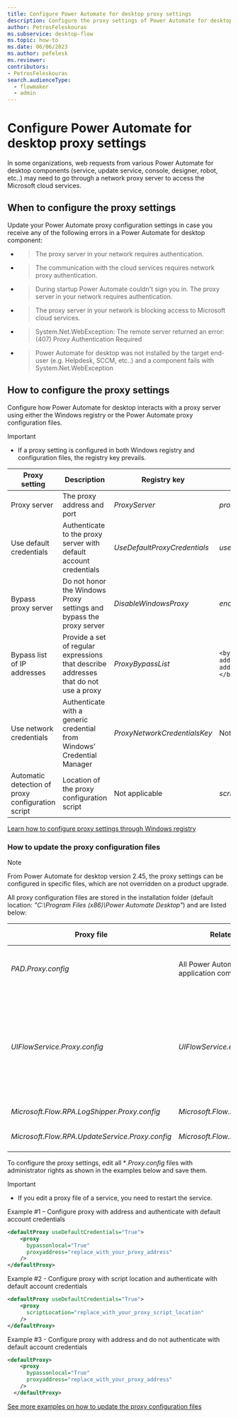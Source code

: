 ```yaml
---
title: Configure Power Automate for desktop proxy settings
description: Configure the proxy settings of Power Automate for desktop to enable PAD components to access the Microsoft cloud services.
author: PetrosFeleskouras
ms.subservice: desktop-flow
ms.topic: how-to
ms.date: 06/06/2023
ms.author: pefelesk
ms.reviewer: 
contributors:
- PetrosFeleskouras
search.audienceType: 
  - flowmaker
  - admin
---
```

# Configure Power Automate for desktop proxy settings

In some organizations, web requests from various Power Automate for desktop components (service, update service, console, designer, robot, etc..) may need to go through a network proxy server to access the Microsoft cloud services. 

## When to configure the proxy settings

Update your Power Automate proxy configuration settings in case you receive any of the following errors in a Power Automate for desktop component:

- > The proxy server in your network requires authentication.
- > The communication with the cloud services requires network proxy authentication.
- > During startup Power Automate couldn't sign you in. The proxy server in your network requires authentication.
- > The proxy server in your network is blocking access to Microsoft cloud services.
- > System.Net.WebException: The remote server returned an error: (407) Proxy Authentication Required
- > Power Automate for desktop was not installed by the target end-user (e.g. Helpdesk, SCCM, etc..) and a component fails with System.Net.WebException

## How to configure the proxy settings

Configure how Power Automate for desktop interacts with a proxy server using either the Windows registry or the Power Automate proxy configuration files. 
> [!IMPORTANT]
> - If a proxy setting is configured in both Windows registry and configuration files, the registry key prevails.

| Proxy setting | Description | Registry key | Configuration file element/value |
|---|---|---|---|
| Proxy server | The proxy address and port | *ProxyServer* | *proxyaddress="your_proxy_address"* |
| Use default credentials | Authenticate to the proxy server with default account credentials | *UseDefaultProxyCredentials* | *useDefaultCredentials="True"* |
| Bypass proxy server | Do not honor the Windows Proxy settings and bypass the proxy server | *DisableWindowsProxy* | *enabled ="False"* |
| Bypass list of IP addresses | Provide a set of regular expressions that describe addresses that do not use a proxy | *ProxyBypassList* |  ```<bypasslist> <add address="bypassed_address" /> <add address="bypassed_address" /> </bypasslist> ``` |
| Use network credentials | Authenticate with a generic credential from Windows’ Credential Manager | *ProxyNetworkCredentialsKey* | Not applicable |
| Automatic detection of proxy configuration script | Location of the proxy configuration script | Not applicable | *scriptLocation="your_proxy_script_location"* |

[Learn how to configure proxy settings through Windows registry](..\governance.md#configure-power-automate-for-desktop-to-interact-with-a-corporate-proxy-server)

### How to update the proxy configuration files

> [!NOTE]
> From Power Automate for desktop version 2.45, the proxy settings can be configured in specific files, which are not overridden on a product upgrade.

All proxy configuration files are stored in the installation folder (default location: *"C:\Program Files (x86)\Power Automate Desktop"*) and are listed below:

| Proxy file | Related component | Description | Component type | Account type |
|---|---|---|---|---|
| *PAD.Proxy.config* | All Power Automate for desktop application components | Console, Designer, Machine runtime app, etc.. | Application | User |
| *UIFlowService.Proxy.config* | *UIFlowService.exe* | The Power Automate service (UIFlowService) communicates with Power Automate cloud services for machine registration and running desktop flows | Service | Virtual account |
| *Microsoft.Flow.RPA.LogShipper.Proxy.config* | *Microsoft.Flow.RPA.LogShipper.exe* | Logs collector service | Service | NetworkService |
| *Microsoft.Flow.RPA.UpdateService.Proxy.config* | *Microsoft.Flow.RPA.UpdateService.exe* | Update applications service | Service | System |

To configure the proxy settings, edit all **.Proxy.config* files with administrator rights as shown in the examples below and save them.

> [!IMPORTANT]
> - If you edit a proxy file of a service, you need to restart the service.

Example #1 – Configure proxy with address and authenticate with default account credentials
```xml
<defaultProxy useDefaultCredentials="True"> 
    <proxy
      bypassonlocal="True"
      proxyaddress="replace_with_your_proxy_address"
    />
</defaultProxy>
```

Example #2 - Configure proxy with script location and authenticate with default account credentials
```xml
<defaultProxy useDefaultCredentials="True"> 
    <proxy
      scriptLocation="replace_with_your_proxy_script_location"
    />
</defaultProxy>
```

Example #3 - Configure proxy with address and do not authenticate with default account credentials
```xml
<defaultProxy> 
    <proxy
      bypassonlocal="True"
      proxyaddress="replace_with_your_proxy_address"
    />
  </defaultProxy>
```
[See more examples on how to update the proxy configuration files](https://learn.microsoft.com/dotnet/framework/configure-apps/file-schema/network/defaultproxy-element-network-settings)

